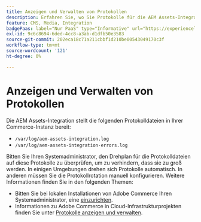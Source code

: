 ```yaml
---
title: Anzeigen und Verwalten von Protokollen
description: Erfahren Sie, wo Sie Protokolle für die AEM Assets-Integration für Commerce finden und verwalten können.
feature: CMS, Media, Integration
badgePaas: label="Nur PaaS" type="Informative" url="https://experienceleague.adobe.com/de/docs/commerce/user-guides/product-solutions" tooltip="Gilt nur für Adobe Commerce in Cloud-Projekten (von Adobe verwaltete PaaS-Infrastruktur) und lokale Projekte."
exl-id: 9c6c8694-6ded-4cc8-a3ab-d1dfb50e3583
source-git-commit: 202eca18c71a211cbbf1d210be00543049170c3f
workflow-type: tm+mt
source-wordcount: '121'
ht-degree: 0%

---
```


# Anzeigen und Verwalten von Protokollen

Die AEM Assets-Integration stellt die folgenden Protokolldateien in Ihrer Commerce-Instanz bereit:

- `/var/log/aem-assets-integration.log`
- `/var/log/aem-assets-integration-errors.log`

Bitten Sie Ihren Systemadministrator, den Drehplan für die Protokolldateien auf diese Protokolle zu überprüfen, um zu verhindern, dass sie zu groß werden. In einigen Umgebungen drehen sich Protokolle automatisch. In anderen müssen Sie die Protokollrotation manuell konfigurieren.  Weitere Informationen finden Sie in den folgenden Themen:

- Bitten Sie bei lokalen Installationen von Adobe Commerce Ihren Systemadministrator, eine [ einzurichten](https://experienceleague.adobe.com/docs/commerce-operations/installation-guide/next-steps/configuration.html?lang=de#server-settings).
- Informationen zu Adobe Commerce in Cloud-Infrastrukturprojekten finden Sie unter [Protokolle anzeigen und verwalten](https://experienceleague.adobe.com/docs/commerce-cloud-service/user-guide/develop/test/log-locations.html?lang=de).

